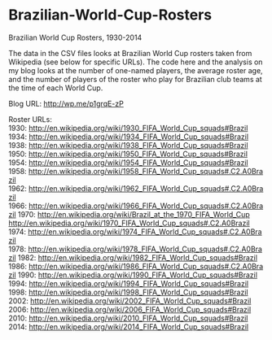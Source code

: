 Brazilian-World-Cup-Rosters
===========================

Brazilian World Cup Rosters, 1930-2014

The data in the CSV files looks at Brazilian World Cup rosters taken from Wikipedia (see below for specific URLs). The code here and the analysis on my blog looks at the number of one-named players, the average roster age, and the number of players of the roster who play for Brazilian club teams at the time of each World Cup.

Blog URL: http://wp.me/p1grqE-zP

Roster URLs: 
1930: http://en.wikipedia.org/wiki/1930_FIFA_World_Cup_squads#Brazil
1934: http://en.wikipedia.org/wiki/1934_FIFA_World_Cup_squads#Brazil
1938: http://en.wikipedia.org/wiki/1938_FIFA_World_Cup_squads#Brazil
1950: http://en.wikipedia.org/wiki/1950_FIFA_World_Cup_squads#Brazil
1954: http://en.wikipedia.org/wiki/1954_FIFA_World_Cup_squads#Brazil
1958: http://en.wikipedia.org/wiki/1958_FIFA_World_Cup_squads#.C2.A0Brazil
1962: http://en.wikipedia.org/wiki/1962_FIFA_World_Cup_squads#.C2.A0Brazil
1966: http://en.wikipedia.org/wiki/1966_FIFA_World_Cup_squads#.C2.A0Brazil
1970: http://en.wikipedia.org/wiki/Brazil_at_the_1970_FIFA_World_Cup
http://en.wikipedia.org/wiki/1970_FIFA_World_Cup_squads#.C2.A0Brazil
1974: http://en.wikipedia.org/wiki/1974_FIFA_World_Cup_squads#.C2.A0Brazil
1978: http://en.wikipedia.org/wiki/1978_FIFA_World_Cup_squads#.C2.A0Brazil
1982: http://en.wikipedia.org/wiki/1982_FIFA_World_Cup_squads#Brazil
1986: http://en.wikipedia.org/wiki/1986_FIFA_World_Cup_squads#.C2.A0Brazil
1990: http://en.wikipedia.org/wiki/1990_FIFA_World_Cup_squads#Brazil
1994: http://en.wikipedia.org/wiki/1994_FIFA_World_Cup_squads#Brazil
1998: http://en.wikipedia.org/wiki/1998_FIFA_World_Cup_squads#Brazil
2002: http://en.wikipedia.org/wiki/2002_FIFA_World_Cup_squads#Brazil
2006: http://en.wikipedia.org/wiki/2006_FIFA_World_Cup_squads#Brazil
2010: http://en.wikipedia.org/wiki/2010_FIFA_World_Cup_squads#Brazil
2014: http://en.wikipedia.org/wiki/2014_FIFA_World_Cup_squads#Brazil

